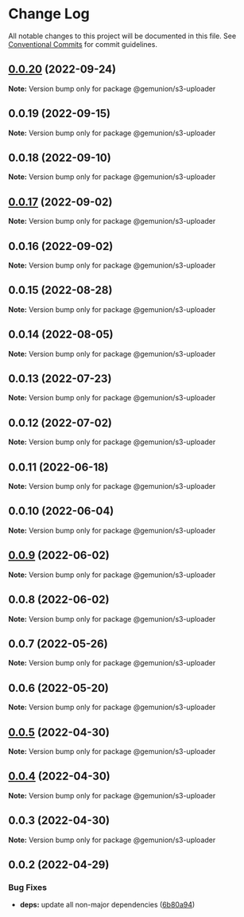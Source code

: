 # Change Log

All notable changes to this project will be documented in this file.
See [Conventional Commits](https://conventionalcommits.org) for commit guidelines.

## [0.0.20](https://github.com/gemunion/mui-packages/compare/@gemunion/s3-uploader@0.0.19...@gemunion/s3-uploader@0.0.20) (2022-09-24)

**Note:** Version bump only for package @gemunion/s3-uploader





## 0.0.19 (2022-09-15)

**Note:** Version bump only for package @gemunion/s3-uploader





## 0.0.18 (2022-09-10)

**Note:** Version bump only for package @gemunion/s3-uploader





## [0.0.17](https://github.com/gemunion/mui-packages/compare/@gemunion/s3-uploader@0.0.16...@gemunion/s3-uploader@0.0.17) (2022-09-02)

**Note:** Version bump only for package @gemunion/s3-uploader





## 0.0.16 (2022-09-02)

**Note:** Version bump only for package @gemunion/s3-uploader





## 0.0.15 (2022-08-28)

**Note:** Version bump only for package @gemunion/s3-uploader





## 0.0.14 (2022-08-05)

**Note:** Version bump only for package @gemunion/s3-uploader





## 0.0.13 (2022-07-23)

**Note:** Version bump only for package @gemunion/s3-uploader





## 0.0.12 (2022-07-02)

**Note:** Version bump only for package @gemunion/s3-uploader





## 0.0.11 (2022-06-18)

**Note:** Version bump only for package @gemunion/s3-uploader





## 0.0.10 (2022-06-04)

**Note:** Version bump only for package @gemunion/s3-uploader





## [0.0.9](https://github.com/gemunion/mui-packages/compare/@gemunion/s3-uploader@0.0.8...@gemunion/s3-uploader@0.0.9) (2022-06-02)

**Note:** Version bump only for package @gemunion/s3-uploader





## 0.0.8 (2022-06-02)

**Note:** Version bump only for package @gemunion/s3-uploader





## 0.0.7 (2022-05-26)

**Note:** Version bump only for package @gemunion/s3-uploader





## 0.0.6 (2022-05-20)

**Note:** Version bump only for package @gemunion/s3-uploader





## [0.0.5](https://github.com/gemunion/mui-packages/compare/@gemunion/s3-uploader@0.0.4...@gemunion/s3-uploader@0.0.5) (2022-04-30)

**Note:** Version bump only for package @gemunion/s3-uploader





## [0.0.4](https://github.com/gemunion/mui-packages/compare/@gemunion/s3-uploader@0.0.3...@gemunion/s3-uploader@0.0.4) (2022-04-30)

**Note:** Version bump only for package @gemunion/s3-uploader





## 0.0.3 (2022-04-30)

**Note:** Version bump only for package @gemunion/s3-uploader





## 0.0.2 (2022-04-29)


### Bug Fixes

* **deps:** update all non-major dependencies ([6b80a94](https://github.com/gemunion/mui-packages/commit/6b80a945e8ecc4e29ee9c52e2d0d58fa02f45a16))
